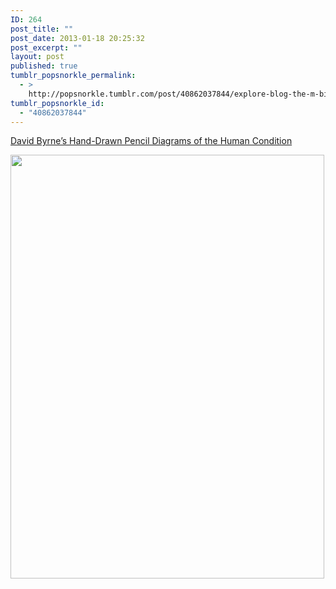 ```yaml
---
ID: 264
post_title: ""
post_date: 2013-01-18 20:25:32
post_excerpt: ""
layout: post
published: true
tumblr_popsnorkle_permalink:
  - >
    http://popsnorkle.tumblr.com/post/40862037844/explore-blog-the-m-bius-structure-of
tumblr_popsnorkle_id:
  - "40862037844"
---
```

<a href="http://www.brainpickings.org/index.php/2013/01/18/david-byrne-arboretum/">David Byrne’s Hand-Drawn Pencil Diagrams of the Human Condition</a>

<img src="http://www.brainpickings.org/wp-content/uploads/2013/01/byrnearboretum_mobius.jpg" width="502" height="678" class="alignnone" />